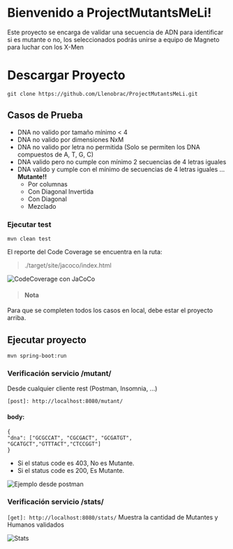 # Bienvenido a ProjectMutantsMeLi!

Este proyecto se encarga de validar una secuencia de ADN para identificar si es mutante o no, los seleccionados podrás unirse a equipo de Magneto para luchar con los X-Men 


# Descargar Proyecto

    git clone https://github.com/Llenobrac/ProjectMutantsMeLi.git

## Casos de Prueba

 - DNA no valido por tamaño mínimo < 4
 - DNA no valido por dimensiones NxM
 - DNA no valido por letra no permitida (Solo se permiten los DNA compuestos de A, T, G, C)
 - DNA  valido pero no cumple con mínimo 2 secuencias de 4 letras iguales
 - DNA valido y cumple con el mínimo de secuencias de 4 letras iguales ... **Mutante!!**
	- Por columnas
	- Con Diagonal Invertida
	- Con Diagonal
	- Mezclado

### Ejecutar test
    mvn clean test
El reporte del Code Coverage se encuentra en la ruta:

> ./target/site/jacoco/index.html

![CodeCoverage con JaCoCo](https://i.imgur.com/hBbCyiL.png)

> #### Nota

Para que se completen todos los casos en local, debe estar el proyecto arriba.

## Ejecutar proyecto

    mvn spring-boot:run

### Verificación servicio /mutant/ 
Desde cualquier cliente rest (Postman, Insomnia, ...) 

`[post]: http://localhost:8080/mutant/`

#### body:
    {
    "dna": ["GCGCCAT", "CGCGACT", "GCGATGT", "GCATGCT","GTTTACT","CTCCGGT"]
    }

 - Si el status code es 403, No es Mutante.
 - Si el status code es 200, Es Mutante.

![Ejemplo desde postman](https://i.imgur.com/N3pX8uJ.png)

### Verificación servicio /stats/ 
`[get]: http://localhost:8080/stats/`
Muestra la cantidad de Mutantes y Humanos validados

![Stats](https://i.imgur.com/r5bJk5o.png)
